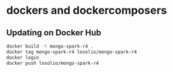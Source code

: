 # dockers and dockercomposers

## Updating on Docker Hub


```bash
docker build -t mongo-spark-r4 .
docker tag mongo-spark-r4 losolio/mongo-spark-r4
docker login
docker push losolio/mongo-spark-r4
```